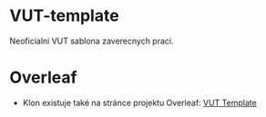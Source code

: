 # VUT-template
Neoficialni VUT sablona zaverecnych praci.

# Overleaf
* Klon existuje také na stránce projektu Overleaf: [VUT Template](https://www.overleaf.com/read/tpzfxwqztqxd)
